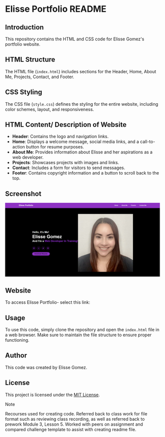 # Elisse Portfolio README

## Introduction
This repository contains the HTML and CSS code for Elisse Gomez's portfolio website.

## HTML Structure
The HTML file (`index.html`) includes sections for the Header, Home, About Me, Projects, Contact, and Footer.

## CSS Styling
The CSS file (`style.css`) defines the styling for the entire website, including color schemes, layout, and responsiveness.

## HTML Content/ Description of Website
- **Header**: Contains the logo and navigation links.
- **Home**: Displays a welcome message, social media links, and a call-to-action button for resume purposes. 
- **About Me**: Provides information about Elisse and her aspirations as a web developer. 
- **Projects**: Showcases projects with images and links.
- **Contact**: Includes a form for visitors to send messages.
- **Footer**: Contains copyright information and a button to scroll back to the top.

## Screenshot
![alt text](<assets/Images/Elisse New Portfolio.png>)

## Website 
To access Elisse Portfolio- select this link: 

## Usage
To use this code, simply clone the repository and open the `index.html` file in a web browser. Make sure to maintain the file structure to ensure proper functioning.

## Author
This code was created by Elisse Gomez.

## License
This project is licensed under the [MIT License](LICENSE). 

> [!NOTE]  
> Recourses used for creating code. Referred back to class work for file format such as reviewing class recording, as well as referred back to prework Module 3, Lesson 5. Worked with peers on assignment and compared challenge template to assist with creating readme file. 
